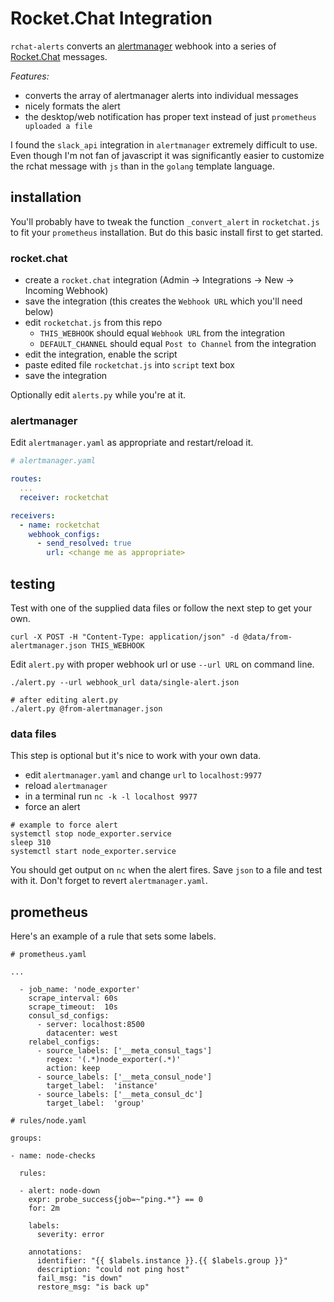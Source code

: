 # Rocket.Chat Integration

`rchat-alerts` converts an [alertmanager](https://prometheus.io/docs/alerting/alertmanager/)
webhook into a series of [Rocket.Chat](https://rocket.chat/) messages.

*Features:*

* converts the array of alertmanager alerts into individual messages
* nicely formats the alert
* the desktop/web notification has proper text instead of just `prometheus uploaded a file`

I found the `slack_api` integration in `alertmanager` extremely difficult to use. Even
though I'm not fan of javascript it was significantly easier to customize the rchat
message with `js` than in the `golang` template language.

## installation

You'll probably have to tweak the function `_convert_alert` in
`rocketchat.js` to fit your `prometheus` installation. But do this basic
install first to get started.

### rocket.chat

* create a `rocket.chat` integration (Admin → Integrations → New → Incoming Webhook)
* save the integration (this creates the `Webhook URL` which you'll need below)
* edit `rocketchat.js` from this repo
  * `THIS_WEBHOOK` should equal `Webhook URL` from the integration
  * `DEFAULT_CHANNEL` should equal `Post to Channel` from the integration
* edit the integration, enable the script
* paste edited file `rocketchat.js` into `script` text box
* save the integration

Optionally edit `alerts.py` while you're at it.


### alertmanager

Edit `alertmanager.yaml` as appropriate and restart/reload it.

```yaml
# alertmanager.yaml

routes:
  ...
  receiver: rocketchat

receivers:
  - name: rocketchat
    webhook_configs:
      - send_resolved: true
        url: <change me as appropriate>
```

## testing

Test with one of the supplied data files or follow the next step to get your own.

```
curl -X POST -H "Content-Type: application/json" -d @data/from-alertmanager.json THIS_WEBHOOK
```

Edit `alert.py` with proper webhook url or use `--url URL` on command line.

```
./alert.py --url webhook_url data/single-alert.json

# after editing alert.py
./alert.py @from-alertmanager.json
```

### data files

This step is optional but it's nice to work with your own data.

* edit `alertmanager.yaml` and change `url` to `localhost:9977`
* reload `alertmanager`
* in a terminal run `nc -k -l localhost 9977`
* force an alert

```
# example to force alert
systemctl stop node_exporter.service
sleep 310
systemctl start node_exporter.service
```

You should get output on `nc` when the alert fires. Save `json` to a file
and test with it. Don't forget to revert `alertmanager.yaml`.


## prometheus

Here's an example of a rule that sets some labels.

```
# prometheus.yaml

...

  - job_name: 'node_exporter'
    scrape_interval: 60s
    scrape_timeout:  10s
    consul_sd_configs:
      - server: localhost:8500
        datacenter: west
    relabel_configs:
      - source_labels: ['__meta_consul_tags']
        regex: '(.*)node_exporter(.*)'
        action: keep
      - source_labels: ['__meta_consul_node']
        target_label:  'instance'
      - source_labels: ['__meta_consul_dc']
        target_label:  'group'
```

```
# rules/node.yaml

groups:

- name: node-checks

  rules:

  - alert: node-down
    expr: probe_success{job=~"ping.*"} == 0
    for: 2m

    labels:
      severity: error

    annotations:
      identifier: "{{ $labels.instance }}.{{ $labels.group }}"
      description: "could not ping host"
      fail_msg: "is down"
      restore_msg: "is back up"
```
